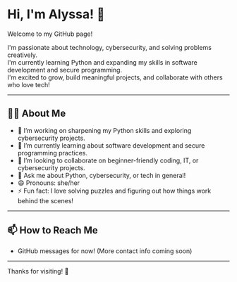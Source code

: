 # Hi, I'm Alyssa! 👋

Welcome to my GitHub page!

I'm passionate about technology, cybersecurity, and solving problems creatively.  
I'm currently learning Python and expanding my skills in software development and secure programming.  
I'm excited to grow, build meaningful projects, and collaborate with others who love tech!

---

## 👩‍💻 About Me
- 🔭 I’m working on sharpening my Python skills and exploring cybersecurity projects.
- 🌱 I’m currently learning about software development and secure programming practices.
- 🤝 I’m looking to collaborate on beginner-friendly coding, IT, or cybersecurity projects.
- 💬 Ask me about Python, cybersecurity, or tech in general!
- 😄 Pronouns: she/her
- ⚡ Fun fact: I love solving puzzles and figuring out how things work behind the scenes!

---

## 📫 How to Reach Me
- GitHub messages for now! (More contact info coming soon)

---

Thanks for visiting! 🚀
